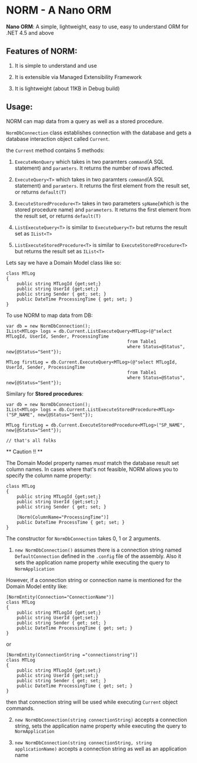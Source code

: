 # NORM - A Nano ORM

**Nano ORM**: A simple, lightweight, easy to use, easy to understand ORM for .NET 4.5 and above

Features of NORM:
-----------------------
1) It is simple to understand and use

2) It is extensible via Managed Extensibility Framework

3) It is lightweight (about 11KB in Debug build)

Usage:
-------

NORM can map data from a query as well as a stored procedure.

`NormDbConnection` class establishes connection with the database and gets a database interaction object called `Current`. 

the `Current` method contains 5 methods:

1. `ExecuteNonQuery` which takes in two paramters `command`(A SQL statement) and `paramters`. It returns the number of rows affected.

2. `ExecuteQuery<T>` which takes in two paramters `command`(A SQL statement) and `paramters`. It returns the first element from the result set, or returns `default(T)`

3. `ExecuteStoredProcedure<T>` takes in two parameters `spName`(which is the stored procedure name) and `parameters`. It returns the first element from the result set, or returns `default(T)`

4. `ListExecuteQuery<T>` is similar to `ExecuteQuery<T>` but returns the result set as `IList<T>`

5. `ListExecuteStoredProcedure<T>` is similar to `ExecuteStoredProcedure<T>` but returns the result set as `IList<T>`

Lets say we have a Domain Model class like so: 

    class MTLog
    {
        public string MTLogId {get;set;}
        public string UserId {get;set;}
        public string Sender { get; set; }
        public DateTime ProcessingTime { get; set; }
    }


To use NORM to map data from DB:

    var db = new NormDbConnection();
    IList<MTLog> logs = db.Current.ListExecuteQuery<MTLog>(@"select MTLogId, UserId, Sender, ProcessingTime 
                                                  from Table1 
                                                  where Status=@Status", new{@Status="Sent"});

    MTLog firstLog = db.Current.ExecuteQuery<MTLog>(@"select MTLogId, UserId, Sender, ProcessingTime 
                                                  from Table1 
                                                  where Status=@Status", new{@Status="Sent"});

Similary for **Stored procedures**:

    var db = new NormDbConnection();
    IList<MTLog> logs = db.Current.ListExecuteStoredProcedure<MTLog>("SP_NAME", new{@Status="Sent"});

    MTLog firstLog = db.Current.ExecuteStoredProcedure<MTLog>("SP_NAME", new{@Status="Sent"});

    // that's all folks

** Caution !! **

The Domain Model property names *must* match the database result set column names. In cases where that's not feasible, NORM allows you to specify the column name property:

    class MTLog
    {
        public string MTLogId {get;set;}
        public string UserId {get;set;}
        public string Sender { get; set; }

        [Norm(ColumnName="ProcessingTime")]
        public DateTime ProcessTime { get; set; }
    }

The constructor for `NormDbConnection` takes 0, 1 or 2 arguments.

1) `new NormDbConnection()` assumes there is a connection string named `DefaultConnection` defined in the `.config` file of the assembly.
Also it sets the application name property while executing the query to `NormApplication`

However, if a connection string or connection name is mentioned for the Domain Model entity like:
    
    [NormEntity(Connection="ConnectionName")]
    class MTLog
    {
        public string MTLogId {get;set;}
        public string UserId {get;set;}
        public string Sender { get; set; }
        public DateTime ProcessingTime { get; set; }
    }

or

    [NormEntity(ConnectionString ="connectionstring")]
    class MTLog
    {
        public string MTLogId {get;set;}
        public string UserId {get;set;}
        public string Sender { get; set; }
        public DateTime ProcessingTime { get; set; }
    }

then that connection string will be used while executing `Current` object commands.

2) `new NormDbConnection(string connectionString)` accepts a connection string, sets the application name property while executing the query to `NormApplication`

3) `new NormDbConnection(string connectionString, string applicationName)` accepts a connection string as well as an application name 



